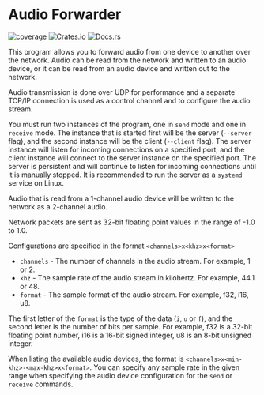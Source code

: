 # Audio Forwarder

[![coverage](https://shields.io/endpoint?url=https://raw.githubusercontent.com/jlyonsmith/audio_forwarder/main/coverage.json)](https://github.com/jlyonsmith/audio_forwarder/blob/main/coverage.json)
[![Crates.io](https://img.shields.io/crates/v/audio_forwarder.svg)](https://crates.io/crates/audio_forwarder)
[![Docs.rs](https://docs.rs/audio_forwarder/badge.svg)](https://docs.rs/audio_forwarder)

<!-- cargo-rdme start -->

This program allows you to forward audio from one device to another over the network.
Audio can be read from the network and written to an audio device, or it can be read from
an audio device and written out to the network.

Audio transmission is done over UDP for performance and a separate TCP/IP connection is used
as a control channel and to configure the audio stream.

You must run two instances of the program, one in `send` mode and one in `receive` mode. The instance that is started first will be the server (`--server` flag), and the second instance will be the client (`--client` flag).  The server instance will listen for incoming connections on a specified port, and the client instance will connect to the server instance on the specified port.  The server is persistent and will continue to listen for incoming connections until it is manually stopped.  It is recommended to run the server as a `systemd` service on Linux.

Audio that is read from a 1-channel audio device will be written to the network as a 2-channel audio.

Network packets are sent as 32-bit floating point values in the range of -1.0 to 1.0.

Configurations are specified in the format `<channels>x<khz>x<format>`

- `channels` - The number of channels in the audio stream. For example, 1 or 2.
- `khz` - The sample rate of the audio stream in kilohertz. For example, 44.1 or 48.
- `format` - The sample format of the audio stream. For example, f32, i16, u8.

The first letter of the `format` is the type of the data (`i`, `u` or `f`), and the second letter
is the number of bits per sample.  For example, f32 is a 32-bit floating point number, i16 is a 16-bit
signed integer, u8 is an 8-bit unsigned integer.

When listing the available audio devices, the format is `<channels>x<min-khz>-<max-khz>x<format>`.
You can specify any sample rate in the given range when specifying the audio device configuration
for the `send` or `receive` commands.

<!-- cargo-rdme end -->
